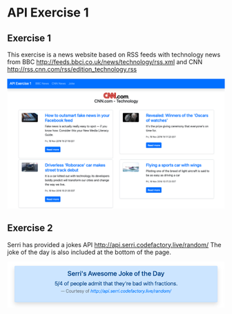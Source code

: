 # API Exercise 1

## Exercise 1
This exercise is a news website based on RSS feeds with technology news from BBC http://feeds.bbci.co.uk/news/technology/rss.xml and CNN http://rss.cnn.com/rss/edition_technology.rss

<kbd>![News Feed](assets/screenshot-cnn.png)</kbd>


## Exercise 2
Serri has provided a jokes API http://api.serri.codefactory.live/random/
The joke of the day is also included at the bottom of the page.

![Joke of the day](assets/screenshot-joke.png)
